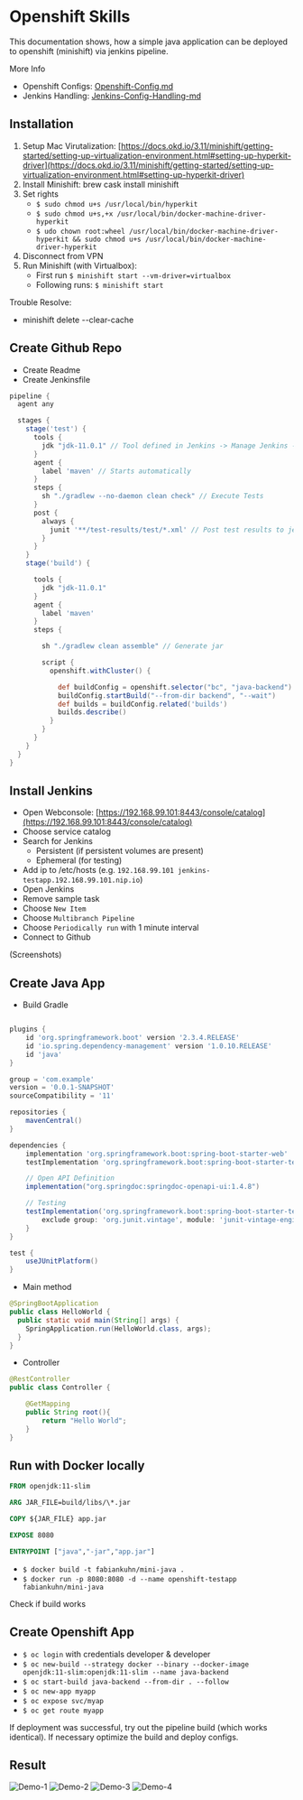 # Openshift Skills
This documentation shows, how a simple java application can be deployed to openshift (minishift) via jenkins pipeline.

More Info
- Openshift Configs: [Openshift-Config.md](_docs/Openshift-Config.md)
- Jenkins Handling: [Jenkins-Config-Handling-md](_docs/Jenkins-Config-Handling.md)

## Installation
1. Setup Mac Virutalization: [https://docs.okd.io/3.11/minishift/getting-started/setting-up-virtualization-environment.html#setting-up-hyperkit-driver](https://docs.okd.io/3.11/minishift/getting-started/setting-up-virtualization-environment.html#setting-up-hyperkit-driver)
2. Install Minishift: brew cask install minishift
3. Set rights
	- `$ sudo chmod u+s /usr/local/bin/hyperkit`
	- `$ sudo chmod u+s,+x /usr/local/bin/docker-machine-driver-hyperkit`
	- `$ udo chown root:wheel /usr/local/bin/docker-machine-driver-hyperkit && sudo chmod u+s /usr/local/bin/docker-machine-driver-hyperkit`
4. Disconnect from VPN
5. Run Minishift (with Virtualbox): 
   - First run `$ minishift start --vm-driver=virtualbox` 
   - Following runs: `$ minishift start`


Trouble Resolve:
- minishift delete --clear-cache


## Create Github Repo
- Create Readme
- Create Jenkinsfile

```groovy
pipeline {
  agent any

  stages {
    stage('test') {
      tools {
        jdk "jdk-11.0.1" // Tool defined in Jenkins -> Manage Jenkins -> Global Tool Config -> JDK (see docs)
      }
      agent {
        label 'maven' // Starts automatically
      }
      steps {
        sh "./gradlew --no-daemon clean check" // Execute Tests
      }
      post {
        always {
          junit '**/test-results/test/*.xml' // Post test results to jenkins blue
        }
      }
    }
    stage('build') {

      tools {
        jdk "jdk-11.0.1"
      }
      agent {
        label 'maven'
      }
      steps {

        sh "./gradlew clean assemble" // Generate jar

        script {
          openshift.withCluster() {

            def buildConfig = openshift.selector("bc", "java-backend") // The java-backend build script will be automatically created in the last step
            buildConfig.startBuild("--from-dir backend", "--wait")
            def builds = buildConfig.related('builds')
            builds.describe()
          }
        }
      }
    }
  }
}
```


## Install Jenkins
- Open Webconsole: [https://192.168.99.101:8443/console/catalog](https://192.168.99.101:8443/console/catalog)
- Choose service catalog
- Search for Jenkins
	- Persistent (if persistent volumes are present)
	- Ephemeral (for testing)
- Add ip to /etc/hosts (e.g. `192.168.99.101 jenkins-testapp.192.168.99.101.nip.io`)
- Open Jenkins
- Remove sample task
- Choose `New Item`
- Choose `Multibranch Pipeline`
- Choose `Periodically run` with 1 minute interval
- Connect to Github

(Screenshots)

## Create Java App
- Build Gradle
```groovy

plugins {
    id 'org.springframework.boot' version '2.3.4.RELEASE'
    id 'io.spring.dependency-management' version '1.0.10.RELEASE'
    id 'java'
}

group = 'com.example'
version = '0.0.1-SNAPSHOT'
sourceCompatibility = '11'

repositories {
    mavenCentral()
}

dependencies {
    implementation 'org.springframework.boot:spring-boot-starter-web'
	testImplementation 'org.springframework.boot:spring-boot-starter-test'

    // Open API Definition
	implementation("org.springdoc:springdoc-openapi-ui:1.4.8")

    // Testing
    testImplementation('org.springframework.boot:spring-boot-starter-test') {
        exclude group: 'org.junit.vintage', module: 'junit-vintage-engine'
    }
}

test {
    useJUnitPlatform()
}
```

- Main method
```java
@SpringBootApplication
public class HelloWorld {
  public static void main(String[] args) {
    SpringApplication.run(HelloWorld.class, args);
  }
}
```

- Controller
````java
@RestController
public class Controller {

    @GetMapping
    public String root(){
        return "Hello World";
    }
}
````


## Run with Docker locally
```dockerfile
FROM openjdk:11-slim

ARG JAR_FILE=build/libs/\*.jar

COPY ${JAR_FILE} app.jar

EXPOSE 8080

ENTRYPOINT ["java","-jar","app.jar"]
```

- `$ docker build -t fabiankuhn/mini-java .`
- `$ docker run -p 8080:8080 -d --name openshift-testapp fabiankuhn/mini-java`

Check if build works

## Create Openshift App
- `$ oc login` with credentials developer & developer
- `$ oc new-build --strategy docker --binary --docker-image openjdk:11-slim:openjdk:11-slim --name java-backend`
- `$ oc start-build java-backend --from-dir . --follow`
- `$ oc new-app myapp`
- `$ oc expose svc/myap`
- `$ oc get route myapp`

If deployment was successful, try out the pipeline build (which works identical). If necessary optimize the build and deploy configs.

## Result
![Demo-1](_docs/Screenshot_demo-1.png)
![Demo-2](_docs/Screenshot_demo-2.png)
![Demo-3](_docs/Screenshot_demo-3.png)
![Demo-4](_docs/Screenshot_demo-4.png)
